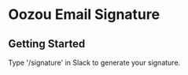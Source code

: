 # Oozou Email Signature



## Getting Started

Type '/signature' in Slack to generate your signature.